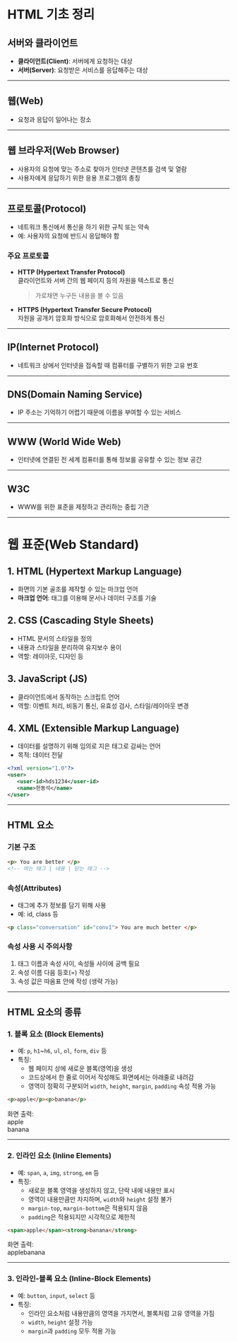 # HTML 기초 정리

## 서버와 클라이언트
- **클라이언트(Client)**: 서버에게 요청하는 대상
- **서버(Server)**: 요청받은 서비스를 응답해주는 대상

---

## 웹(Web)
- 요청과 응답이 일어나는 장소

---

## 웹 브라우저(Web Browser)
- 사용자의 요청에 맞는 주소로 찾아가 인터넷 콘텐츠를 검색 및 열람
- 사용자에게 응답하기 위한 응용 프로그램의 총칭

---

## 프로토콜(Protocol)
- 네트워크 통신에서 통신을 하기 위한 규칙 또는 약속  
- 예: 사용자의 요청에 반드시 응답해야 함

### 주요 프로토콜
- **HTTP (Hypertext Transfer Protocol)**  
  클라이언트와 서버 간의 웹 페이지 등의 자원을 텍스트로 통신  
  > 가로채면 누구든 내용을 볼 수 있음

- **HTTPS (Hypertext Transfer Secure Protocol)**  
  자원을 공개키 암호화 방식으로 암호화해서 안전하게 통신

---

## IP(Internet Protocol)
- 네트워크 상에서 인터넷을 접속할 때 컴퓨터를 구별하기 위한 고유 번호

---

## DNS(Domain Naming Service)
- IP 주소는 기억하기 어렵기 때문에 이름을 부여할 수 있는 서비스

---

## WWW (World Wide Web)
- 인터넷에 연결된 전 세계 컴퓨터를 통해 정보를 공유할 수 있는 정보 공간

---

## W3C
- WWW를 위한 표준을 제정하고 관리하는 중립 기관

---

# 웹 표준(Web Standard)

## 1. HTML (Hypertext Markup Language)
- 화면의 기본 골조를 제작할 수 있는 마크업 언어
- **마크업 언어**: 태그를 이용해 문서나 데이터 구조를 기술

## 2. CSS (Cascading Style Sheets)
- HTML 문서의 스타일을 정의
- 내용과 스타일을 분리하여 유지보수 용이
- 역할: 레이아웃, 디자인 등

## 3. JavaScript (JS)
- 클라이언트에서 동작하는 스크립트 언어
- 역할: 이벤트 처리, 비동기 통신, 유효성 검사, 스타일/레이아웃 변경

## 4. XML (Extensible Markup Language)
- 데이터를 설명하기 위해 임의로 지은 태그로 감싸는 언어
- 목적: 데이터 전달
```xml
<?xml version="1.0"?>
<user>
   <user-id>hds1234</user-id>
   <name>한동석</name>
</user>
```

---

## HTML 요소
### 기본 구조
```html
<p> You are better </p>
<!-- 여는 태그 | 내용 | 닫는 태그 -->
```
### 속성(Attributes)
- 태그에 추가 정보를 담기 위해 사용
- 예: id, class 등

``` html
<p class="conversation" id="conv1"> You are much better </p>
```

### 속성 사용 시 주의사항

1. 태그 이름과 속성 사이, 속성들 사이에 공백 필요
2. 속성 이름 다음 등호(=) 작성
3. 속성 값은 따옴표 안에 작성 (생략 가능)
---

## HTML 요소의 종류

### 1. 블록 요소 (Block Elements)
- 예: `p`, `h1`~`h6`, `ul`, `ol`, `form`, `div` 등
- 특징:
  - 웹 페이지 상에 새로운 블록(영역)을 생성
  - 코드상에서 한 줄로 이어서 작성해도 화면에서는 아래줄로 내려감
  - 영역이 정확히 구분되어 `width`, `height`, `margin`, `padding` 속성 적용 가능

```html
<p>apple</p><p>banana</p>
```

화면 출력:  </br>
apple </br>
banana

---
### 2. 인라인 요소 (Inline Elements)
- 예: `span`, `a`, `img`, `strong`, `em` 등
- 특징:
  - 새로운 블록 영역을 생성하지 않고, 단락 내에 내용만 표시
  - 영역이 내용만큼만 차지하며, `width`와 `height` 설정 불가
  - `margin-top`, `margin-bottom`은 적용되지 않음
  - `padding`은 적용되지만 시각적으로 제한적

```html
<span>apple</span><strong>banana</strong>
```
화면 출력: </br>
applebanana

---

### 3. 인라인-블록 요소 (Inline-Block Elements)
- 예: `button`, `input`, `select` 등
- 특징:
  - 인라인 요소처럼 내용만큼의 영역을 가지면서, 블록처럼 고유 영역을 가짐
  - `width`, `height` 설정 가능
  - `margin`과 `padding` 모두 적용 가능
